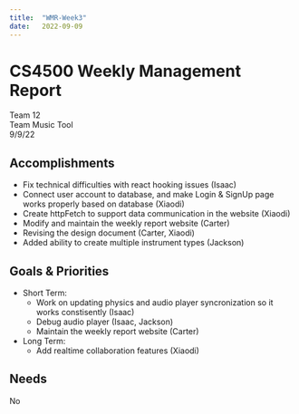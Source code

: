 ```yaml
---
title:  "WMR-Week3"
date:   2022-09-09
---
```

# CS4500 Weekly Management Report

Team 12 \
Team Music Tool \
9/9/22

## Accomplishments

- Fix technical difficulties with react hooking issues (Isaac)
- Connect user account to database, and make Login & SignUp page works properly based on database (Xiaodi)
- Create httpFetch to support data communication in the website (Xiaodi)
- Modify and maintain the weekly report website (Carter)
- Revising the design document (Carter, Xiaodi)
- Added ability to create multiple instrument types (Jackson)

## Goals & Priorities

- Short Term:
  - Work on updating physics and audio player syncronization so it works constisently (Isaac)
  - Debug audio player (Isaac, Jackson)
  - Maintain the weekly report website (Carter)
- Long Term:
  - Add realtime collaboration features (Xiaodi)

## Needs

No

